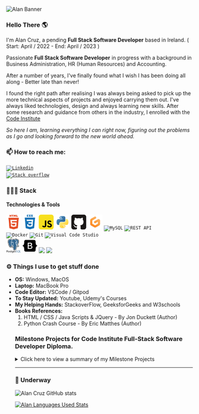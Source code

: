 ![Alan Banner](https://media.licdn.com/dms/image/C4D16AQHbt-lKtVLCdQ/profile-displaybackgroundimage-shrink_350_1400/0/1656316605085?e=1686787200&v=beta&t=KJOgNGTetDUxMm-do4BStfE0XwZO7KHz_54VXFJXrnM)

### Hello There 🌎
 
I'm Alan Cruz, a pending <strong>Full Stack Software Developer</strong> based in Ireland. ( Start: April / 2022 - End: April / 2023 )

Passionate <strong>Full Stack Software Developer</strong> in progress with a background in Business Administration, HR (Human Resources) and Accounting. 

After a number of years, I've finally found what I wish I has been doing all along - Better late than never!

I found the right path after realising I was always being asked to pick up the more technical aspects of projects and enjoyed carrying them out. I've always liked technologies, design and always learning new skills. After some research and guidance from others in the industry, I enrolled with the [Code Institute](https://codeinstitute.net/full-stack-software-development-diploma-uk/)

<em>So here I am, learning everything I can right now, figuring out the problems as I go and looking forward to the new world ahead.</em> 

### 📫 How to reach me:
<code><a href="https://www.linkedin.com/in/llancruzz"><img src="https://user-images.githubusercontent.com/60085587/106135088-766bee80-618d-11eb-9a86-cf9ca3ba565b.png" width="40" title="Linkedin"></a></code>
<code><a href="https://stackoverflow.com/users/19213456/alan-cruz" target="_blank"> <img src="https://user-images.githubusercontent.com/82349074/167174810-3ee451b0-1392-4c72-bcfd-d725e7a82b86.png" width="40" title="Stack overflow"></a></code>

### 👨🏻‍💻 Stack 
#### Technologies & Tools

<code><img src="https://raw.githubusercontent.com/llancruzz/llancruzz/0e72ca41bc2e948b02a6aa1dc0671de40222bf2f/html5-plain-wordmark.svg" width="40" title="HTML"></code>
<code><img src="https://raw.githubusercontent.com/llancruzz/llancruzz/0e72ca41bc2e948b02a6aa1dc0671de40222bf2f/css3-plain-wordmark.svg" width="40" title="CSS"></code>
<code><img src="https://raw.githubusercontent.com/llancruzz/llancruzz/0e72ca41bc2e948b02a6aa1dc0671de40222bf2f/javascript.svg" width="40" title="JavaScript"></code>
<code><img src="https://raw.githubusercontent.com/llancruzz/llancruzz/0e72ca41bc2e948b02a6aa1dc0671de40222bf2f/python-original.svg" width="40" title="Python"></code>
<code><img src="https://raw.githubusercontent.com/llancruzz/llancruzz/0e72ca41bc2e948b02a6aa1dc0671de40222bf2f/github.svg" width="40" title="github"></code>
<code><img src="https://raw.githubusercontent.com/llancruzz/llancruzz/main/37021919.png" width="40" title="gitpod"></code>
<code><img src="https://user-images.githubusercontent.com/60085587/106137227-6c97ba80-6190-11eb-97c3-2c3b991b36df.png" width="40" title="MySQL"></code>
<code><img src="https://user-images.githubusercontent.com/60085587/106137217-699cca00-6190-11eb-9c24-68e76ccb9376.png" width="40" title="REST API">
</code>
<code><img src="https://user-images.githubusercontent.com/82349074/167176745-8b172f64-8399-4898-b1c0-f02f69dbe571.png" width="50" title="Docker"></code>
<code><img src="https://user-images.githubusercontent.com/60085587/106137222-6b668d80-6190-11eb-9a8e-afb462609d39.png" width="40" title="Git"></code>
<code><img src="https://user-images.githubusercontent.com/60085587/106137236-6efa1480-6190-11eb-89a0-e0e18efc6ac1.png" width="40" title="Visual Code Studio"></code>
<code> <img src="https://raw.githubusercontent.com/devicons/devicon/master/icons/postgresql/postgresql-original-wordmark.svg" alt="postgresql" width="40" height="40"/></code>
<code><img src="https://raw.githubusercontent.com/devicons/devicon/master/icons/bootstrap/bootstrap-plain.svg" alt="bootstrap" width="40" height="40"/></code>
<code><img src="https://cdn.jsdelivr.net/gh/devicons/devicon/icons/flask/flask-original-wordmark.svg" width="40"/></code>
<code><img src="https://w7.pngwing.com/pngs/403/269/png-transparent-react-react-native-logos-brands-in-colors-icon-thumbnail.png" width="40"/></code>

### ⚙️ Things I use to get stuff done

<ul>
    <li><b>OS:</b> Windows, MacOS</li>
    <li><b>Laptop:</b> MacBook Pro</li>
    <li><b>Code Editor:</b> VSCode / Gitpod</li>
    <li><b>To Stay Updated:</b> Youtube, Udemy's Courses</li>
    <li><b>My Helping Hands:</b> StackoverFlow, GeeksforGeeks and W3schools</li>
    <li><b> Books References:</b>
    <br>
<ol type="1">
 <li>HTML / CSS / Java Scripts & JQuery - By Jon Duckett (Author)</li>
 <li>Python Crash Course - By Eric Matthes (Author)</li>
</ol>

### Milestone Projects for Code Institute Full-Stack Software Developer Diploma.

<details>
<summary>Click here to view a summary of my Milestone Projects</summary>

| Milestone No.   | Project | Description |
| :-----------: | :-----------: | :-----------: |
| 1 | <p><a href="https://github.com/llancruzz/hike-style"><img src="https://github.com/llancruzz/hike-style/blob/main/assets/media/responsive.png"></a></p><p>**The Hike Style's**</p> | <p>The Hike Style’s is a site about a social community among people who want to practice outdoor sports between nature and who want to share incredible and unique moments.. Created using HTML and CSS. |
| 2 | <p><a href="https://github.com/llancruzz/time-quiz"><img src="https://github.com/llancruzz/time-quiz/blob/main/assets/images/responsive.png"></a></p><p>**The Quiz Time!**</p> | <p>The Quiz Time is a website about personality quizzes. It is about testing how you spend your time. That is, how well you manage your time. Created with HTML, CSS, JavaScript & jQuery. |
| 3 | <p><a href="https://github.com/llancruzz/the-scary-movie"><img src="https://github.com/llancruzz/the-scary-movie/blob/main/media/responsive.png"></a></p><p>**The Scary Movie**</p> | <p>The Scary Movie website is a CLI developed with Python language. The site is about a list of some available horror movies where the user must select which movie he/she will book to watch.</p> |
| 4 | <p><a href="https://github.com/llancruzz/share-story"><img src="https://github.com/llancruzz/share-story/blob/main/media/responsive-web.png"></a></p><p>**Share Your Story**</p> | <p>The Share Your Story blog is a website for people who want to read about guides and experiences in so many places about others people. Created with Python, bootstrap and Django Framework. </p> |
| 5 | <p><a href="https://github.com/llancruzz/hogwarts"><img src="https://github.com/llancruzz/hogwarts/blob/main/docs/responsive-web.png"></a></p><p>**Hogwarts**</p> | <p>Hogwarts is a social media platform that has been created based on the beloved Harry Potter saga. Created with Python, Django Rest Framework for its API Backend and React Javascript libray for its Frontend.</p> |
</details>

- - -

### 🔄 Underway

![Alan Cruz GitHub stats](https://github-readme-stats.vercel.app/api?username=llancruzz&show_icons=true&theme=prussian)
     
<a href="https://github.com/llancruzz">
  <!-- <img align="center" src="https://github-readme-stats.vercel.app/api?username=llancruzz&show_icons=true&theme=prussian" alt="Alan GitHub Stats" /> -->
  <p><img  src="https://github-readme-stats.vercel.app/api/top-langs/?username=llancruzz&theme=prussian" alt="Alan Languages Used Stats" width="410" /></p>
</a>


